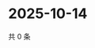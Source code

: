 # 2025-10-14

共 0 条

<!-- BEGIN ZHIHUQUESTIONS -->
<!-- 最后更新时间 Tue Oct 14 2025 08:52:02 GMT+0800 (China Standard Time) -->

<!-- END ZHIHUQUESTIONS -->
